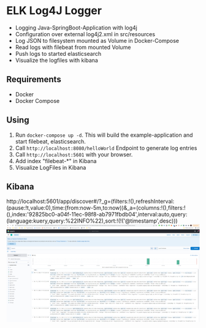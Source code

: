 # ELK Log4J Logger

- Logging Java-SpringBoot-Application with log4j 
- Configuration over external log4j2.xml in src/resources
- Log JSON to filesystem mounted as Volume in Docker-Compose
- Read logs with filebeat from mounted Volume
- Push logs to started elasticsearch 
- Visualize the logfiles with kibana

## Requirements
- Docker
- Docker Compose


## Using
1. Run ```docker-compose up -d```. This will build the example-application and start filebeat, elasticsearch.
2. Call ```http://localhost:8080/helloWorld``` Endpoint to generate log entries
3. Call ```http://localhost:5601``` with your browser.
4. Add index "filebeat-*" in Kibana
5. Visualize LogFiles in Kibana

## Kibana
http://localhost:5601/app/discover#/?_g=(filters:!(),refreshInterval:(pause:!t,value:0),time:(from:now-5m,to:now))&_a=(columns:!(),filters:!(),index:'92825bc0-a04f-11ec-98f8-ab7971fbdb04',interval:auto,query:(language:kuery,query:%22INFO%22),sort:!(!('@timestamp',desc)))
![kibana-screenshot](images/kibana-screenshot.png)